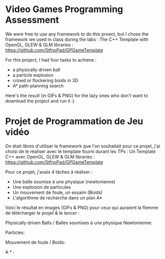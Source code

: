 # Video Games Programming Assessment

We were free to use any framework to do this proect, but I chose the framework we used in class during the labs : 
The C++ Template with OpenGL, GLEW & GLM libraries : 
https://github.com/StfnoPad/GPGameTemplate

For this project, I had four tasks to achieve :
- a physically driven ball
- a particle explosion
- crowd or flockering boids in 3D
- A* path-planning search

Here's the result (in GIFs & PNG) for the lazy ones who don't want to download the project and run it :)


# Projet de Programmation de Jeu vidéo

On était libres d'utiliser le framework que l'on souhaitait pour ce projet, j'ai choisi de le réaliser avec le template fourni durant les TPs : 
Un Template C++ avec OpenGL, GLEW & GLM libraries : 
https://github.com/StfnoPad/GPGameTemplate

Pour ce projet, j'avais 4 tâches à réaliser :
- Une balle soumise à une physique (newtonienne)
- Une explosion de particules
- Un mouvement de foule, un essaim (Boids)
- L'algorithme de recherche dans un plan A*

Voici le résultat en images (GIFs & PNG) pour ceux qui auraient la flemme de télécharger le projet & le lancer : 

Physically driven Balls / Balles soumises à une physique Newtonienne:

Particles:

Mouvement de foule / Boids:

A * :
